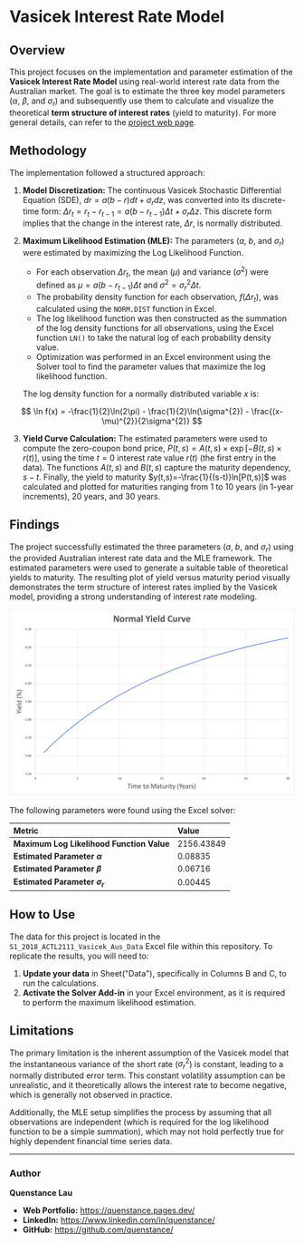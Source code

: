 # Vasicek Interest Rate Model

## Overview
This project focuses on the implementation and parameter estimation of the **Vasicek Interest Rate Model** using real-world interest rate data from the Australian market. The goal is to estimate the three key model parameters ($\alpha$, $\beta$, and $\sigma_r$) and subsequently use them to calculate and visualize the theoretical **term structure of interest rates** (yield to maturity). For more general details, can refer to the [project web page](https://quenstance.pages.dev/projects/vasicek-interest-rate-model/).


## Methodology
The implementation followed a structured approach:

1.  **Model Discretization:** The continuous Vasicek Stochastic Differential Equation (SDE), $dr=a(b-r)dt+\sigma_{r}dz$, was converted into its discrete-time form: $\Delta r_{t}=r_{t}-r_{t-1}=a(b-r_{t-1})\Delta t+\sigma_{r}\Delta z$. This discrete form implies that the change in the interest rate, $\Delta r$, is normally distributed.

2.  **Maximum Likelihood Estimation (MLE):** The parameters ($a$, $b$, and $\sigma_r$) were estimated by maximizing the Log Likelihood Function.
    * For each observation $\Delta r_t$, the mean ($\mu$) and variance ($\sigma^2$) were defined as $\mu=a(b-r_{t-1})\Delta t$ and $\sigma^{2}=\sigma_{r}^{2}\Delta t$.
    * The probability density function for each observation, $f(\Delta r_t)$, was calculated using the `NORM.DIST` function in Excel.
    * The log likelihood function was then constructed as the summation of the log density functions for all observations, using the Excel function `LN()` to take the natural log of each probability density value. 
    * Optimization was performed in an Excel environment using the Solver tool to find the parameter values that maximize the log likelihood function.

    The log density function for a normally distributed variable $x$ is:
    
$$ \ln f(x) = -\frac{1}{2}\ln(2\pi) - \frac{1}{2}\ln(\sigma^{2}) - \frac{(x-\mu)^{2}}{2\sigma^{2}} $$

3.  **Yield Curve Calculation:** The estimated parameters were used to compute the zero-coupon bond price, $P(t,s)=A(t,s) \times \exp[-B(t,s) \times r(t)]$, using the time $t=0$ interest rate value $r(t)$ (the first entry in the data). The functions $A(t,s)$ and $B(t,s)$ capture the maturity dependency, $s-t$. Finally, the yield to maturity $y(t,s)=-\frac{1}{(s-t)}ln[P(t,s)]$ was calculated and plotted for maturities ranging from 1 to 10 years (in 1-year increments), 20 years, and 30 years.


## Findings
The project successfully estimated the three parameters ($a$, $b$, and $\sigma_r$) using the provided Australian interest rate data and the MLE framework. The estimated parameters were used to generate a suitable table of theoretical yields to maturity. The resulting plot of yield versus maturity period visually demonstrates the term structure of interest rates implied by the Vasicek model, providing a strong understanding of interest rate modeling.

![yield_curve.png](https://github.com/quenstance/2018_ACTL2111_Vasicek_Interest_Rate_Model/blob/5bbc3202d7eb64e0139fc77a5ad4bd4a798133ea/yield_curve.png)

The following parameters were found using the Excel solver:

| Metric | Value |
| :--- | :--- |
| **Maximum Log Likelihood Function Value** | 2156.43849 |
| **Estimated Parameter $\alpha$** | 0.08835 |
| **Estimated Parameter $\beta$** | 0.06716 |
| **Estimated Parameter $\sigma_r$** | 0.00445 |


## How to Use
The data for this project is located in the `S1_2018_ACTL2111_Vasicek_Aus_Data` Excel file within this repository. To replicate the results, you will need to:

1.  **Update your data** in Sheet("Data"), specifically in Columns B and C, to run the calculations.
2.  **Activate the Solver Add-in** in your Excel environment, as it is required to perform the maximum likelihood estimation.


## Limitations
The primary limitation is the inherent assumption of the Vasicek model that the instantaneous variance of the short rate ($\sigma_r^2$) is constant, leading to a normally distributed error term. This constant volatility assumption can be unrealistic, and it theoretically allows the interest rate to become negative, which is generally not observed in practice.

Additionally, the MLE setup simplifies the process by assuming that all observations are independent (which is required for the log likelihood function to be a simple summation), which may not hold perfectly true for highly dependent financial time series data.

---

### Author

**Quenstance Lau**
* **Web Portfolio:** https://quenstance.pages.dev/
* **LinkedIn:** https://www.linkedin.com/in/quenstance/
* **GitHub:** https://github.com/quenstance/
